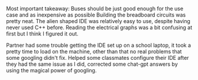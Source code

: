 	
Most important takeaway: Buses should be just good enough for the use case and as inexpensive as possible
Building the breadboard circuits was pretty neat. The alien shaped IDE was relatively easy to use, despite having never used C++ before. Reading the electrical graphs was a bit confusing at first but I think I figured it out.

Partner had some trouble getting the IDE set up on a school laptop, it took a pretty time to load on the machine, other than that no real problems that some googling didn't fix.
Helped some classmates configure their IDE after they had the same issue as I did, corrected some chat-gpt answers by using the magical power of googling.
